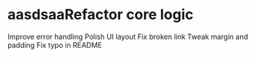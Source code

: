 # aasdsaaRefactor core logic
Improve error handling
Polish UI layout
Fix broken link
Tweak margin and padding
Fix typo in README
